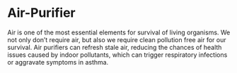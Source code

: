 # Air-Purifier
Air is one of the most essential elements for survival of living organisms. We not only don’t require air, but also we require clean pollution free air for our survival.  Air purifiers can refresh stale air, reducing the chances of health issues caused by indoor pollutants, which can trigger respiratory infections or aggravate symptoms in asthma. 
